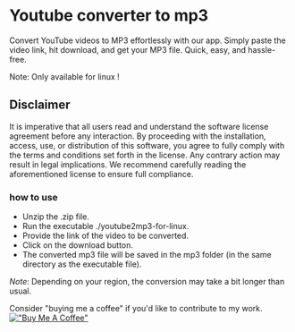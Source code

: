 # Youtube converter to mp3

Convert YouTube videos to MP3 effortlessly with our app. Simply paste the video link, hit download, and get your MP3 file. Quick, easy, and hassle-free. 

Note: Only available for linux !

## Disclaimer

It is imperative that all users read and understand the software license agreement before any interaction. By proceeding with the installation, access, use, or distribution of this software, you agree to fully comply with the terms and conditions set forth in the license. Any contrary action may result in legal implications. We recommend carefully reading the aforementioned license to ensure full compliance.

### how to use
- Unzip the .zip file.
- Run the executable ./youtube2mp3-for-linux.
- Provide the link of the video to be converted.
- Click on the download button.
- The converted mp3 file will be saved in the mp3 folder (in the same directory as the executable file).

*Note*: Depending on your region, the conversion may take a bit longer than usual.

Consider "buying me a coffee" if you'd like to contribute to my work.
[!["Buy Me A Coffee"](https://www.buymeacoffee.com/assets/img/custom_images/orange_img.png)](https://www.buymeacoffee.com/craftsmanm7)
